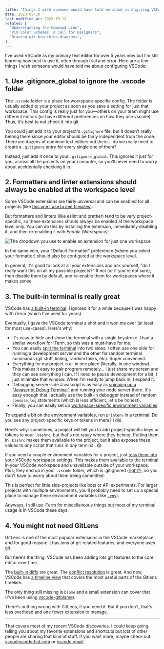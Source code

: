 ```yaml
---
title: "Things I wish someone would have told me about configuring VSCode"
date: 2023-08-10
last_modified_at: 2023-10-12
related: [
  "Understanding the Command Line",
  "Vim Color Schemes: A Call for Designers",
  "Drawing git branching diagrams",
]
---
```


I've used VSCode as my primary text editor for over 5 years now but I'm still learning how best to use it, often through trial and error. Here are a few things I wish someone would have told me about configuring VSCode:

## 1. Use .gitignore_global to ignore the .vscode folder

The `.vscode` folder is a place for workspace-specific config. The folder is usually added to your project as soon as you save a setting for just that workspace. This config is really just for you—others on your team might use different editors (or have different preferences on how they use vscode). Thus, it's best to not check it into git.

You could just add it to your project's `.gitignore` file, but it doesn't really belong there since your editor should be fairly independent from the code. There are dozens of common text editors out there... do we really need to create a `.gitignore` entry for every single one of them?

Instead, just add it once to your `.gitignore_global`. This ignores it just for you, across all the projects on your computer, so you'll never need to worry about accidentally checking it in.

## 2. Formatters and linter extensions should always be enabled at the workspace level

Some VSCode extensions are fairly universal and can be enabled for all projects (like [this one I use to see filesizes](https://marketplace.visualstudio.com/items?itemName=mkxml.vscode-filesize)).

But formatters and linters (like eslint and prettier) tend to be very project-specific, so these extensions should always be enabled at the workspace level only. You can do this by installing the extension, immediately disabling it, and then re-enabling it with *Enable (Workspace)*:

<div class="center">
  <img src="{{site.url}}/assets/images/vscode-workspace-extension.png" alt="The dropdown you use to enable an extension for just one workspace" />
</div>


In the same vein, your "Default Formatter" preference (where you select your formatter) should also be configured at the workspace level.

In general, it's good to look at all your extensions and ask yourself, "do I really want this on all my possible projects?" If not (or if you're not sure), then disable them by default, and re-enable them for workspaces where it makes sense.

## 3. The built-in terminal is really great

VSCode has [a built-in terminal](https://code.visualstudio.com/docs/terminal/basics). I ignored it for a while because I was happy with iTerm (which I've used for years).

Eventually, I gave the VSCode terminal a shot and it won me over (at least for most use-cases). Here's why:

* It's easy to hide and show the terminal with a single keystroke. I had a similar workflow for iTerm, so this was a must-have for me.
* You can easily [split the terminal](https://code.visualstudio.com/docs/terminal/basics#_groups-split-panes) into two sides. I often use one side for running a development server and the other for random terminal commands (git stuff, linting, random tasks, etc). Super convenient.
* Everything for my project is all in one place (literally, in one window). This makes it easy to pair program remotely... I just share my screen and they can see everything I can. If I need to pause development for a bit, I just minimize that window. When I'm ready to jump back in, I expand it.
* Debugging server-side Javascript is as easy as [spinning up a "Javascript Debug Terminal"](https://code.visualstudio.com/docs/nodejs/nodejs-debugging#_javascript-debug-terminal) and running your node server there. It's easy enough that I actually use the built-in debugger instead of random `console.log` statements (which is less efficient, let's be honest).
* Finally, you can easily set up [workspace-specific environment variables](https://stackoverflow.com/a/65143540/1154642).

To expand a bit on the environment variables, run `printenv` in a terminal. Do you see any project-specific keys or tokens in there? I did.

Here's why: sometimes, a project will tell you to add project-specific keys or tokens to your `.bashrc`, but that's not *really* where they belong. Putting them in `.bashrc` makes them available to the project, but it also exposes these values to *any* script that runs in *any* terminal. 😱

If you need a couple environment variables for a project, just [toss them into your VSCode workspace settings](https://stackoverflow.com/a/65143540/1154642). This makes them available to the terminal in your VSCode workspace and unavailable outside of your workspace. Plus, they end up in your `.vscode` folder, which is .gitignored ([right?](#1-use-your-gitignore_global-to-ignore-the-vscode-folder)), so you don't have to worry about them being committed.

This is perfect for little side-projects like bots or API experiments. For larger projects with multiple environments, you'll probably need to set up a special place to manage these environment variables (like [`.env`](https://onboardbase.com/blog/env-file-guide/)).

Anyways, I still use iTerm for miscellaneous things but most of my terminal usage is in VSCode these days.

## 4. You might not need GitLens

GitLens is one of the most popular extensions in the VSCode marketplace and for good reason: it has tons of git-related features, and everyone uses git.

But here's the thing: VSCode has been adding lots git features to the core editor over time.

The [built-in diffs](https://code.visualstudio.com/docs/sourcecontrol/overview#_viewing-diffs) are great. The [conflict resolution](https://code.visualstudio.com/docs/sourcecontrol/overview#_merge-conflicts) is great. And now, VSCode has [a timeline view](https://code.visualstudio.com/docs/sourcecontrol/overview#_timeline-view) that covers the most useful parts of the Gitlens timeline.

The only thing still missing is `blame` and a small extension can cover that (I've been using [vscode-gitblame](https://marketplace.visualstudio.com/items?itemName=waderyan.gitblame)).

There's nothing wrong with GitLens, if you need it. But if you don't, that's less overhead and one fewer extension to manage.

<hr class="section-divider">

That covers most of my recent VSCode discoveries. I could keep going, telling you about my favorite extensions and shortcuts but lots of other people are sharing that kind of stuff. If you want more, maybe check out [vscodecandothat.com](https://web.archive.org/web/20230807073335/https://vscodecandothat.com/) or [vscode.email](https://vscode.email).
